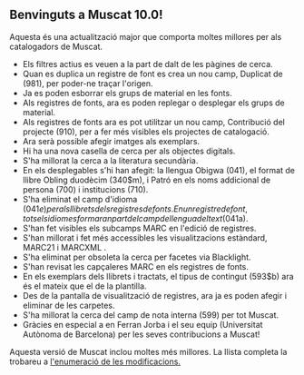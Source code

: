 ## Benvinguts a Muscat 10.0!
Aquesta és una actualització major que comporta moltes millores per als catalogadors de Muscat.

* Els filtres actius es veuen a la part de dalt de les pàgines de cerca.
* Quan es duplica un registre de font es crea un nou camp, Duplicat de (981), per poder-ne traçar l'origen.
* Ja es poden esborrar els grups de material en les fonts.
* Als registres de fonts, ara es poden replegar o desplegar els grups de material.
* Als registres de fonts ara es pot utilitzar un nou camp, Contribució del projecte (910), per a fer més visibles els projectes de catalogació.
* Ara serà possible afegir imatges als exemplars.
* Hi ha una nova casella de cerca per als objectes digitals.
* S'ha millorat la cerca a la literatura secundària.
* En els desplegables s'hi han afegit: la llengua Obigwa (041), el format de llibre Obling duodècim (340$m), i Patró en els noms addicional de persona (700) i institucions (710).
* S'ha eliminat el camp d'idioma (041$e) per als llibrets dels registres de fonts. En un registre de font, tots els idiomes formaran part del camp de llengua del text (041$a).
* S'han fet visibles els subcamps MARC en l'edició de registres.
* S'han millorat i fet més accessibles les visualitzacions estàndard, MARC21 i MARCXML .
* S'ha eliminat per obsoleta la cerca per facetes via Blacklight.
* S'han revisat les capçaleres MARC en els registres de fonts.
* En els exemplars dels llibrets i tractats, el tipus de contingut (593$b) ara és el mateix que el de la plantilla.
* Des de la pantalla de visualització de registres, ara ja es poden afegir i eliminar de les carpetes.
* S'ha millorat la cerca del camp de nota interna (599) per tot Muscat.
* Gràcies en especial a en Ferran Jorba i el seu equip (Universitat Autònoma de Barcelona) per les seves contribucions a Muscat!

Aquesta versió de Muscat inclou moltes més millores. La llista completa la trobareu a [l'enumeració de les modificacions.](https://github.com/rism-ch/muscat/blob/master/CHANGELOG)
